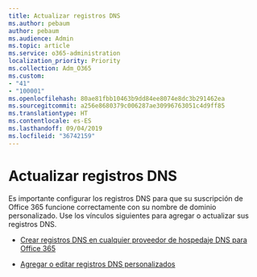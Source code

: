 ```yaml
---
title: Actualizar registros DNS
ms.author: pebaum
author: pebaum
ms.audience: Admin
ms.topic: article
ms.service: o365-administration
localization_priority: Priority
ms.collection: Adm_O365
ms.custom:
- "41"
- "100001"
ms.openlocfilehash: 80ae81fbb10463b9dd84ee8074e8dc3b291462ea
ms.sourcegitcommit: a256e8680379c006287ae30996763051c4d9ff85
ms.translationtype: HT
ms.contentlocale: es-ES
ms.lasthandoff: 09/04/2019
ms.locfileid: "36742159"
---
```

# <a name="update-dns-records"></a>Actualizar registros DNS

Es importante configurar los registros DNS para que su suscripción de Office 365 funcione correctamente con su nombre de dominio personalizado. Use los vínculos siguientes para agregar o actualizar sus registros DNS.
  
- [Crear registros DNS en cualquier proveedor de hospedaje DNS para Office 365](https://docs.microsoft.com/office365/admin/get-help-with-domains/create-dns-records-at-any-dns-hosting-provider)

- [Agregar o editar registros DNS personalizados](https://docs.microsoft.com/office365/admin/dns/add-or-edit-custom-dns-records)
